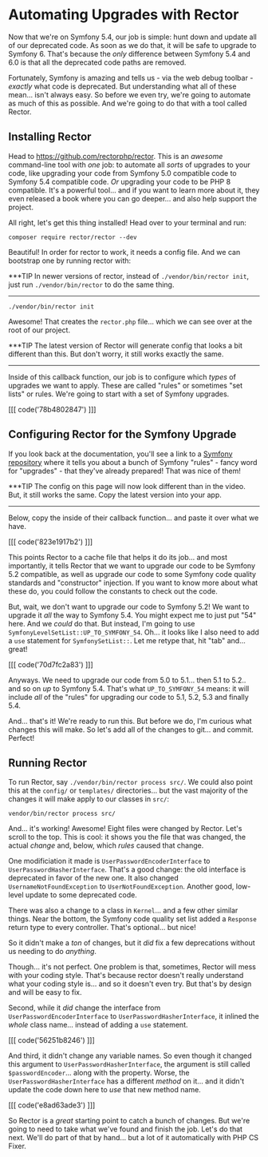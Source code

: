 # Automating Upgrades with Rector

Now that we're on Symfony 5.4, our job is simple: hunt down and update all of our
deprecated code. As soon as we do that, it will be safe to upgrade to Symfony 6.
That's because the *only* difference between Symfony 5.4 and 6.0 is that all the
deprecated code paths are removed.

Fortunately, Symfony is amazing and tells us - via the web debug toolbar - *exactly*
what code is deprecated. But understanding what all of these mean... isn't always
easy. So before we even try, we're going to automate as much of this as possible.
And we're going to do that with a tool called Rector.

## Installing Rector

Head to https://github.com/rectorphp/rector. This is an *awesome* command-line tool
with *one* job: to automate all *sorts* of upgrades to your code, like upgrading
your code from Symfony 5.0 compatible code to Symfony 5.4 compatible code. *Or*
upgrading your code to be PHP 8 compatible. It's a powerful tool... and if you want
to learn more about it, they even released a book where you can go deeper... and
also help support the project.

All right, let's get this thing installed! Head over to your terminal and run:

```terminal
composer require rector/rector --dev
```

Beautiful! In order for rector to work, it needs a config file. And we can bootstrap
one by running rector with:

***TIP
In newer versions of rector, instead of `./vendor/bin/rector init`, just run
`./vendor/bin/rector` to do the same thing.
***

```terminal
./vendor/bin/rector init
```

Awesome! That creates the `rector.php` file... which we can see over at the
root of our project.

***TIP
The latest version of Rector will generate config that looks a bit different than this. But don't worry,
it still works exactly the same.
***

Inside of this callback function, our job is to configure
which *types* of upgrades we want to apply. These are called "rules" or sometimes
"set lists" or rules. We're going to start with a set of Symfony upgrades.

[[[ code('78b4802847') ]]]

## Configuring Rector for the Symfony Upgrade

If you look back at the documentation, you'll see a link to a
[Symfony repository](https://github.com/rectorphp/rector-symfony) where it tells
you about a bunch of Symfony "rules" - fancy word for "upgrades" - that they've
already prepared! That was nice of them!

***TIP
The config on this page will now look different than in the video. But, it still works the same. Copy
the latest version into your app.
***

Below, copy the inside of their callback function... and paste it over what we have.

[[[ code('823e1917b2') ]]]

This points Rector to a cache file that helps it do its job... and most importantly,
it tells Rector that we want to upgrade our code to be Symfony 5.2 compatible, as
well as upgrade our code to some Symfony code quality standards and "constructor"
injection. If you want to know more about what these do, you could follow the
constants to check out the code.

But, wait, we don't want to upgrade our code to Symfony 5.2! We want to upgrade it
*all* the way to Symfony 5.4. You might expect me to just put "54" here. And
we *could* do that. But instead, I'm going to use
`SymfonyLevelSetList::UP_TO_SYMFONY_54`. Oh... it looks like I also need to add a
`use` statement for `SymfonySetList::`. Let me retype that, hit "tab" and... great!

[[[ code('70d7fc2a83') ]]]

Anyways. We need to upgrade our code from 5.0 to 5.1... then 5.1 to 5.2.. and so
on *up* to Symfony 5.4. That's what `UP_TO_SYMFONY_54` means: it will include *all*
of the "rules" for upgrading our code to 5.1, 5.2, 5.3 and finally 5.4.

And... that's it! We're ready to run this. But before we do, I'm curious what
changes this will make. So let's add all of the changes to git... and commit.
Perfect!

## Running Rector

To run Rector, say `./vendor/bin/rector process src/`. We could also point this
at the `config/` or `templates/` directories... but the vast majority of the changes
it will make apply to our classes in `src/`:

```terminal-silent
vendor/bin/rector process src/
```

And... it's working! Awesome! Eight files were changed by Rector. Let's
scroll to the top. This is cool: it shows you the file that was changed, the
actual *change* and, below, which *rules* caused that change.

One modificiation it made is `UserPasswordEncoderInterface` to
`UserPasswordHasherInterface`. That's a good change: the old interface is deprecated
in favor of the new one. It also changed `UsernameNotFoundException` to
`UserNotFoundException`. Another good, low-level update to some deprecated code.

There was also a change to a class in `Kernel`... and a few other similar things.
Near the bottom, the Symfony code quality set list added a `Response` return type
to every controller. That's optional... but nice!

So it didn't make a *ton* of changes, but it *did* fix a few deprecations without
us needing to do *anything*.

Though... it's not perfect. One problem is that, sometimes, Rector will mess with
your coding style. That's because rector doesn't really understand what your coding
style is... and so it doesn't even try. But that's by design and will be easy
to fix.

Second, while it *did* change the interface from `UserPasswordEncoderInterface` to
`UserPasswordHasherInterface`, it inlined the *whole* class name... instead of
adding a `use` statement.

[[[ code('56251b8246') ]]]

And third, it didn't change any variable names. So even though it changed this
argument to `UserPasswordHasherInterface`, the argument is still called
`$passwordEncoder`... along with the property. Worse, the
`UserPasswordHasherInterface` has a different *method* on it... and it didn't update
the code down here to *use* that new method name.

[[[ code('e8ad63ade3') ]]]

So Rector is a *great* starting point to catch a bunch of changes. But we're
going to need to take what we've found and finish the job. Let's do that next.
We'll do part of that by hand... but a lot of it automatically with PHP CS Fixer.
